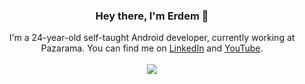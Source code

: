 <h3 align="center">Hey there, I'm Erdem 👋</h3>
<p align="center">
    I'm a 24-year-old self-taught Android developer, currently working at Pazarama. You can find me on <a href="https://www.linkedin.com/in/erdemkalyoncu" target="_blank">LinkedIn</a> and <a href="https://youtube.com/c/ErdemKalyoncu" target="_blank">YouTube</a>.
  <br/><br/>
  <a href="https://skillicons.dev">
    <img src="https://skillicons.dev/icons?i=androidstudio,kotlin,flutter,dart,figma,firebase" />
  </a>
</p>

